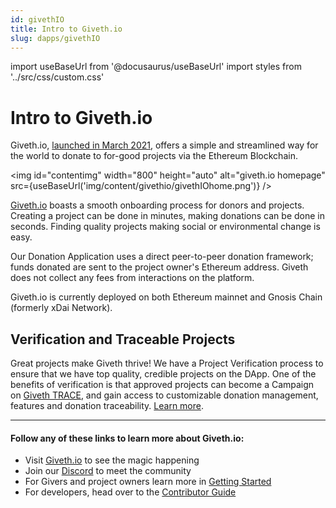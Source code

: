 ```yaml
---
id: givethIO
title: Intro to Giveth.io
slug: dapps/givethIO
---
```

import useBaseUrl from '@docusaurus/useBaseUrl'
import styles from '../src/css/custom.css'

# Intro to Giveth.io

Giveth.io, [launched in March 2021](https://medium.com/giveth/the-future-of-giving-is-here-d480388a3338), offers a simple and streamlined way for the world to donate to for-good projects via the Ethereum Blockchain.

<img id="contentimg" width="800" height="auto" alt="giveth.io homepage" src={useBaseUrl('img/content/givethio/givethIOhome.png')} />

[Giveth.io](https://giveth.io) boasts a smooth onboarding process for donors and projects. Creating a project can be done in minutes, making donations can be done in seconds. Finding quality projects making social or environmental change is easy.

Our Donation Application uses a direct peer-to-peer donation framework; funds donated are sent to the project owner's Ethereum address. Giveth does not collect any fees from interactions on the platform.

Giveth.io is currently deployed on both Ethereum mainnet and Gnosis Chain (formerly xDai Network).

## Verification and Traceable Projects

Great projects make Giveth thrive! We have a Project Verification process to ensure that we have top quality, credible projects on the DApp. One of the benefits of verification is that approved projects can become a Campaign on [Giveth TRACE](https://trace.giveth.io), and gain access to customizable donation management, features and donation traceability. [Learn more](/dapps/makeTraceableProject).

---
#### Follow any of these links to learn more about Giveth.io:
- Visit [Giveth.io](https://giveth.io) to see the magic happening
- Join our [Discord](https://discord.giveth.io) to meet the community
- For Givers and project owners learn more in [Getting Started](/dapps/gettingStarted)
- For developers, head over to the [Contributor Guide](/dapps/contributors)
